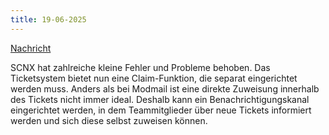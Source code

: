 ```yaml
---
title: 19-06-2025
---
```

[Nachricht](https://discord.com/channels/489786377261678592/916460015815127081/1385143680738000926)


SCNX hat zahlreiche kleine Fehler und Probleme behoben. Das Ticketsystem bietet nun eine Claim-Funktion, die separat eingerichtet werden muss. Anders als bei Modmail ist eine direkte Zuweisung innerhalb des Tickets nicht immer ideal. Deshalb kann ein Benachrichtigungskanal eingerichtet werden, in dem Teammitglieder über neue Tickets informiert werden und sich diese selbst zuweisen können.